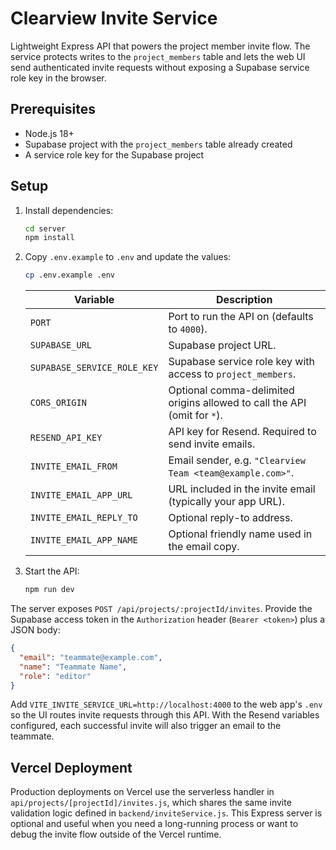 # Clearview Invite Service

Lightweight Express API that powers the project member invite flow. The service protects writes to the `project_members` table and lets the web UI send authenticated invite requests without exposing a Supabase service role key in the browser.

## Prerequisites

- Node.js 18+
- Supabase project with the `project_members` table already created
- A service role key for the Supabase project

## Setup

1. Install dependencies:
   ```bash
   cd server
   npm install
   ```
2. Copy `.env.example` to `.env` and update the values:
   ```bash
   cp .env.example .env
   ```
   | Variable | Description |
   | --- | --- |
   | `PORT` | Port to run the API on (defaults to `4000`). |
   | `SUPABASE_URL` | Supabase project URL. |
   | `SUPABASE_SERVICE_ROLE_KEY` | Supabase service role key with access to `project_members`. |
   | `CORS_ORIGIN` | Optional comma-delimited origins allowed to call the API (omit for `*`). |
   | `RESEND_API_KEY` | API key for Resend. Required to send invite emails. |
   | `INVITE_EMAIL_FROM` | Email sender, e.g. `"Clearview Team <team@example.com>"`. |
   | `INVITE_EMAIL_APP_URL` | URL included in the invite email (typically your app URL). |
   | `INVITE_EMAIL_REPLY_TO` | Optional reply-to address. |
   | `INVITE_EMAIL_APP_NAME` | Optional friendly name used in the email copy. |

3. Start the API:
   ```bash
   npm run dev
   ```

The server exposes `POST /api/projects/:projectId/invites`. Provide the Supabase access token in the `Authorization` header (`Bearer <token>`) plus a JSON body:

```json
{
  "email": "teammate@example.com",
  "name": "Teammate Name",
  "role": "editor"
}
```

Add `VITE_INVITE_SERVICE_URL=http://localhost:4000` to the web app's `.env` so the UI routes invite requests through this API. With the Resend variables configured, each successful invite will also trigger an email to the teammate.

## Vercel Deployment

Production deployments on Vercel use the serverless handler in `api/projects/[projectId]/invites.js`, which shares the same invite validation logic defined in `backend/inviteService.js`. This Express server is optional and useful when you need a long-running process or want to debug the invite flow outside of the Vercel runtime.

